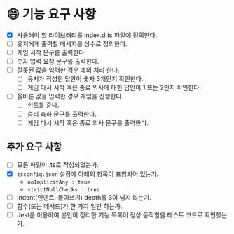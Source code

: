 # 😄 기능 요구 사항

- [x] 사용해야 할 라이브러리를 index.d.ts 파일에 정의한다.
- [ ] 유저에게 출력할 메세지를 상수로 정의한다.
- [ ] 게임 시작 문구를 출력한다.
- [ ] 숫자 입력 요청 문구를 출력한다.
- [ ] 잘못된 값을 입력한 경우 예외 처리 한다.
  - [ ] 유저가 작성한 답안이 숫자 3개인지 확인한다.
  - [ ] 게임 다시 시작 혹은 종료 의사에 대한 답안이 1 또는 2인지 확인한다.
- [ ] 올바른 값을 입력한 경우 게임을 진행한다.
  - [ ] 힌트를 준다.
  - [ ] 승리 축하 문구를 출력한다.
  - [ ] 게임 다시 시작 혹은 종료 의사 문구를 출력한다.

## 추가 요구 사항

- [ ] 모든 파일이 .ts로 작성되었는가.
- [x] `tsconfig.json` 설정에 아래의 항목이 포함되어 있는가.
  - `noImplicitAny : true`
  - `strictNullChecks : true`
- [ ] indent(인덴트, 들여쓰기) depth를 3이 넘지 않는가.
- [ ] 함수(또는 메서드)가 한 가지 일만 하는가.
- [ ] Jest를 이용하여 본인이 정리한 기능 목록이 정상 동작함을 테스트 코드로 확인했는가.
